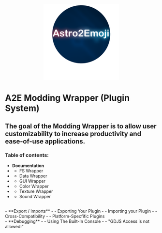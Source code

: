 <p align="center">
  <img width="250" height="250" src="imgs/a2e-plugin.png">
</p>

# A2E Modding Wrapper (Plugin System)
## The goal of the Modding Wrapper is to allow user customizability to increase productivity and ease-of-use applications.

### Table of contents:

- **Documentation**
- - FS Wrapper
- - Data Wrapper
- - GUI Wrapper
- - Color Wrapper
- - Texture Wrapper
- - Sound Wrapper
<br>
- **Export / Imports**
- - Exporting Your Plugin
- - Importing your Plugin
- - Cross-Compatibility
- - Platform-Specfific Plugins
<br>
- **Debugging**
- - Using The Built-In Console
- - "GDJS Access is not allowed!"
